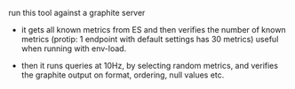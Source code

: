 run this tool against a graphite server

* it gets all known metrics from ES and then verifies the number of known metrics
(protip: 1 endpoint with default settings has 30 metrics)
useful when running with env-load.

* then it runs queries at 10Hz, by selecting random metrics,
  and verifies the graphite output on format, ordering, null values etc.
